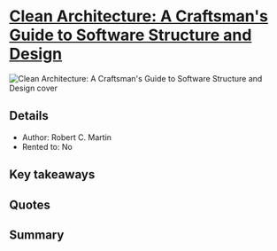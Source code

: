 # [Clean Architecture: A Craftsman's Guide to Software Structure and Design](https://www.amazon.com/Clean-Architecture-Craftsmans-Software-Structure/dp/0134494164)

![Clean Architecture: A Craftsman's Guide to Software Structure and Design cover](https://m.media-amazon.com/images/I/61r4tYVsRVL._SL1304_.jpg "Clean Architecture: A Craftsman's Guide to Software Structure and Design cover")

## Details
- Author: Robert C. Martin
- Rented to: No

## Key takeaways

## Quotes

## Summary